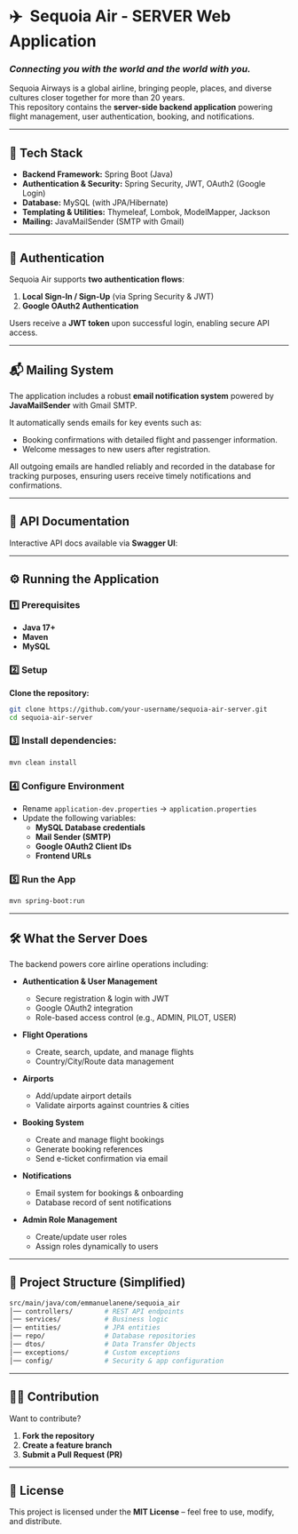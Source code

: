 # ✈️ &nbsp;Sequoia Air - SERVER Web Application

### *Connecting you with the world and the world with you.*

Sequoia Airways is a global airline, bringing people, places, and diverse cultures closer together for more than 20 years.  
This repository contains the **server-side backend application** powering flight management, user authentication, booking, and notifications.

---

## 🚀 Tech Stack
- **Backend Framework:** Spring Boot (Java)
- **Authentication & Security:** Spring Security, JWT, OAuth2 (Google Login)
- **Database:** MySQL (with JPA/Hibernate)
- **Templating & Utilities:** Thymeleaf, Lombok, ModelMapper, Jackson
- **Mailing:** JavaMailSender (SMTP with Gmail)

---

## 🔑 Authentication
Sequoia Air supports **two authentication flows**:
1. **Local Sign-In / Sign-Up** (via Spring Security & JWT)
2. **Google OAuth2 Authentication**

Users receive a **JWT token** upon successful login, enabling secure API access.

---

## 📬 Mailing System
The application includes a robust **email notification system** powered by **JavaMailSender** with Gmail SMTP.

It automatically sends emails for key events such as:
- Booking confirmations with detailed flight and passenger information.
- Welcome messages to new users after registration.

All outgoing emails are handled reliably and recorded in the database for tracking purposes, ensuring users receive timely notifications and confirmations.


---

## 📖 API Documentation
Interactive API docs available via **Swagger UI**:

---

## ⚙️ Running the Application

### 1️⃣ Prerequisites
- **Java 17+**
- **Maven**
- **MySQL**


### 2️⃣ Setup

**Clone the repository:**
```bash
git clone https://github.com/your-username/sequoia-air-server.git
cd sequoia-air-server
```


### 3️⃣ Install dependencies:

```bash
mvn clean install
```


### 4️⃣ Configure Environment

- Rename `application-dev.properties` → `application.properties`
- Update the following variables:
    - **MySQL Database credentials**
    - **Mail Sender (SMTP)**
    - **Google OAuth2 Client IDs**
    - **Frontend URLs**


### 5️⃣ Run the App

```bash
mvn spring-boot:run
```


---

## 🛠️ What the Server Does

The backend powers core airline operations including:

- **Authentication & User Management**
    - Secure registration & login with JWT
    - Google OAuth2 integration
    - Role-based access control (e.g., ADMIN, PILOT, USER)

- **Flight Operations**
    - Create, search, update, and manage flights
    - Country/City/Route data management

- **Airports**
    - Add/update airport details
    - Validate airports against countries & cities

- **Booking System**
    - Create and manage flight bookings
    - Generate booking references
    - Send e-ticket confirmation via email

- **Notifications**
    - Email system for bookings & onboarding
    - Database record of sent notifications

- **Admin Role Management**
    - Create/update user roles
    - Assign roles dynamically to users


---

## 📂 Project Structure (Simplified)

```bash
src/main/java/com/emmanuelanene/sequoia_air
│── controllers/        # REST API endpoints
│── services/           # Business logic
│── entities/           # JPA entities
│── repo/               # Database repositories
│── dtos/               # Data Transfer Objects
│── exceptions/         # Custom exceptions
│── config/             # Security & app configuration
```

---

## 🧑‍💻 Contribution

Want to contribute?

1. **Fork the repository**
2. **Create a feature branch**
3. **Submit a Pull Request (PR)**


---

## 📜 License

This project is licensed under the **MIT License** – feel free to use, modify, and distribute.
